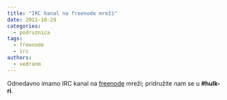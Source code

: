 ```yaml
---
title: "IRC kanal na freenode mreži"
date: 2011-10-29
categories: 
  - podruznica
tags: 
  - freenode
  - irc
authors: 
  - vedranm
---
```


Odnedavno imamo IRC kanal na [freenode](https://freenode.net/) mreži; pridružite nam se u **#hulk-ri**.
